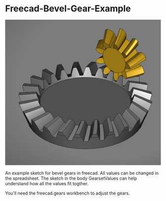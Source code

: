 # Freecad-Bevel-Gear-Example
![alt text](SpurGearExampleThumbnail.png)

An example sketch for bevel gears in freecad. All values can be changed in the spreadsheet. The sketch in the body GearsetValues can help understand how all the values fit togther.

You'll need the freecad.gears workbench to adjust the gears.
